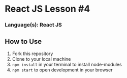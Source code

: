 # React JS Lesson #4
### Language(s): React JS

## How to Use
1. Fork this repository
2. Clone to your local machine
3. `npm install` in your terminal to install node-modules
4. `npm start` to open development in your browser
